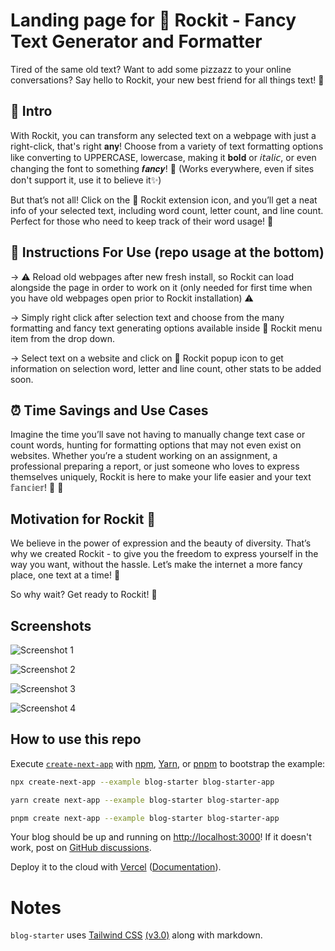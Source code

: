 # Landing page for 🚀 Rockit - Fancy Text Generator and Formatter

Tired of the same old text? Want to add some pizzazz to your online conversations? Say hello to Rockit, your new best friend for all things text! 🎉

## 👾 Intro

With Rockit, you can transform any selected text on a webpage with just a right-click, that's right 𝐚𝐧𝐲! Choose from a variety of text formatting options like converting to UPPERCASE, lowercase, making it 𝐛𝐨𝐥𝐝 or 𝘪𝘵𝘢𝘭𝘪𝘤, or even changing the font to something 𝒇𝒂𝒏𝒄𝒚! 🌟 (Works everywhere, even if sites don't support it, use it to believe it✨)

But that’s not all! Click on the 🚀 Rockit extension icon, and you’ll get a neat info of your selected text, including word count, letter count, and line count. Perfect for those who need to keep track of their word usage! 📝

## 👮 Instructions For Use (repo usage at the bottom)

-> ⚠️ Reload old webpages after new fresh install, so Rockit can load alongside the page in order to work on it (only needed for first time when you have old webpages open prior to Rockit installation) ⚠️

-> Simply right click after selection text and choose from the many formatting and fancy text generating options available inside 🚀 Rockit menu item from the drop down.

-> Select text on a website and click on 🚀 Rockit popup icon to get information on selection word, letter and line count, other stats to be added soon.

## ⏰ Time Savings and Use Cases

Imagine the time you’ll save not having to manually change text case or count words, hunting for formatting options that may not even exist on websites. Whether you’re a student working on an assignment, a professional preparing a report, or just someone who loves to express themselves uniquely, Rockit is here to make your life easier and your text 𝕗𝕒𝕟𝕔𝕚𝕖𝕣! 🌈 🎈

## Motivation for Rockit 🤘

We believe in the power of expression and the beauty of diversity. That’s why we created Rockit - to give you the freedom to express yourself in the way you want, without the hassle. Let’s make the internet a more fancy place, one text at a time! 🌈

So why wait? Get ready to Rockit! 🚀

## Screenshots

![Screenshot 1](/assets/ss1.png)

![Screenshot 2](/assets/ss2.png)

![Screenshot 3](/assets/ss3.png)

![Screenshot 4](/assets/ss4.png)

## How to use this repo

Execute [`create-next-app`](https://github.com/vercel/next.js/tree/canary/packages/create-next-app) with [npm](https://docs.npmjs.com/cli/init), [Yarn](https://yarnpkg.com/lang/en/docs/cli/create/), or [pnpm](https://pnpm.io) to bootstrap the example:

```bash
npx create-next-app --example blog-starter blog-starter-app
```

```bash
yarn create next-app --example blog-starter blog-starter-app
```

```bash
pnpm create next-app --example blog-starter blog-starter-app
```

Your blog should be up and running on [http://localhost:3000](http://localhost:3000)! If it doesn't work, post on [GitHub discussions](https://github.com/vercel/next.js/discussions).

Deploy it to the cloud with [Vercel](https://vercel.com/new?utm_source=github&utm_medium=readme&utm_campaign=next-example) ([Documentation](https://nextjs.org/docs/deployment)).

# Notes

`blog-starter` uses [Tailwind CSS](https://tailwindcss.com) [(v3.0)](https://tailwindcss.com/blog/tailwindcss-v3) along with markdown.
